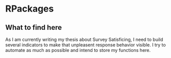 # RPackages


## What to find here

As I am currently writing my thesis about Survey Satisficing, I need to build several indicators to make that unpleasent response behavior visible. I try to automate as much as possible and intend to store my functions here.



